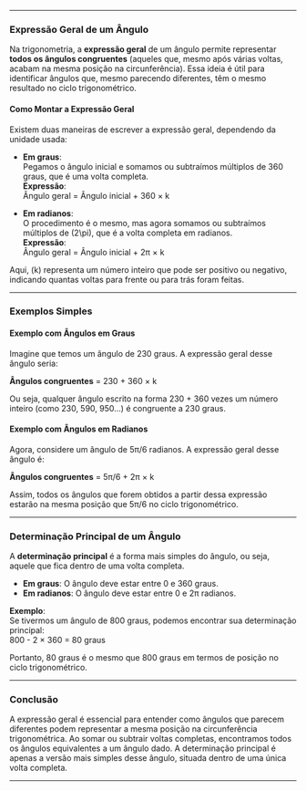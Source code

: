 
---

### **Expressão Geral de um Ângulo**  

Na trigonometria, a **expressão geral** de um ângulo permite representar **todos os ângulos congruentes** (aqueles que, mesmo após várias voltas, acabam na mesma posição na circunferência). Essa ideia é útil para identificar ângulos que, mesmo parecendo diferentes, têm o mesmo resultado no ciclo trigonométrico.  

#### **Como Montar a Expressão Geral**  
Existem duas maneiras de escrever a expressão geral, dependendo da unidade usada:  

- **Em graus**:  
  Pegamos o ângulo inicial e somamos ou subtraímos múltiplos de 360 graus, que é uma volta completa.  
  **Expressão**:  
  Ângulo geral = Ângulo inicial + 360 × k  

- **Em radianos**:  
  O procedimento é o mesmo, mas agora somamos ou subtraímos múltiplos de \(2\pi\), que é a volta completa em radianos.  
  **Expressão**:  
  Ângulo geral = Ângulo inicial + 2π × k  

Aqui, \(k\) representa um número inteiro que pode ser positivo ou negativo, indicando quantas voltas para frente ou para trás foram feitas.

---

### **Exemplos Simples**  

#### **Exemplo com Ângulos em Graus**  
Imagine que temos um ângulo de 230 graus. A expressão geral desse ângulo seria:  

**Ângulos congruentes** = 230 + 360 × k  

Ou seja, qualquer ângulo escrito na forma 230 + 360 vezes um número inteiro (como 230, 590, 950...) é congruente a 230 graus.  

#### **Exemplo com Ângulos em Radianos**  
Agora, considere um ângulo de 5π/6 radianos. A expressão geral desse ângulo é:  

**Ângulos congruentes** = 5π/6 + 2π × k  

Assim, todos os ângulos que forem obtidos a partir dessa expressão estarão na mesma posição que 5π/6 no ciclo trigonométrico.

---

### **Determinação Principal de um Ângulo**  
A **determinação principal** é a forma mais simples do ângulo, ou seja, aquele que fica dentro de uma volta completa.  

- **Em graus**: O ângulo deve estar entre 0 e 360 graus.  
- **Em radianos**: O ângulo deve estar entre 0 e 2π radianos.  

**Exemplo**:  
Se tivermos um ângulo de 800 graus, podemos encontrar sua determinação principal:  
800 - 2 × 360 = 80 graus  

Portanto, 80 graus é o mesmo que 800 graus em termos de posição no ciclo trigonométrico.  

---

### **Conclusão**  
A expressão geral é essencial para entender como ângulos que parecem diferentes podem representar a mesma posição na circunferência trigonométrica. Ao somar ou subtrair voltas completas, encontramos todos os ângulos equivalentes a um ângulo dado. A determinação principal é apenas a versão mais simples desse ângulo, situada dentro de uma única volta completa.  

---


